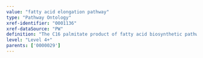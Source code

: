 ```yaml
---
value: "fatty acid elongation pathway"
type: "Pathway Ontology"
xref-identifier: "0001136"
xref-dataSource: "PW"
definition: "The C16 palmitate product of fatty acid biosynthetic pathway can be esterifed to triacylglycerol or converted to longer chain saturated and unsaturated fatty acid molecules by elongases and desaturases, depending on the needs of the cell. The elongation pathway takes place in the endoplasmic reticulum or in the mitochondrion. Longer chain fatty acids are present in certain specialized tissues; for instance, myelin contains large amounts of C22 and C24 molecules."
level: "Level 4+"
parents: ['0000029']
---
```

